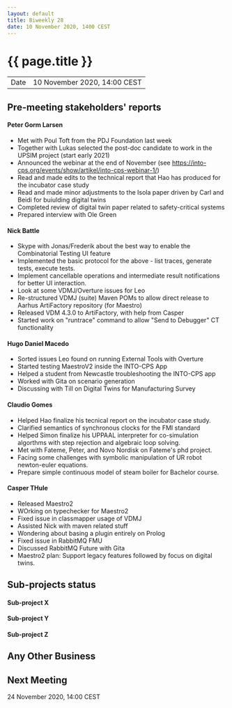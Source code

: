 ```yaml
---
layout: default
title: Biweekly 28
date: 10 November 2020, 1400 CEST
---
```


<script src="https://code.jquery.com/jquery-1.11.1.min.js">
</script>
<script src="/javascripts/edit.js"></script>
<script>setEditButonNm();</script>

# {{ page.title }}

|||
|---|---|
| Date | 10 November 2020, 14:00 CEST |


## Pre-meeting stakeholders' reports

<!-- Please keep in mind that the minutes are publicly available.-->

#### Peter Gorm Larsen
* Met with Poul Toft from the PDJ Foundation last week
* Together with Lukas selected the post-doc candidate to work in the UPSIM project (start early 2021)
* Announced the webinar at the end of November (see https://into-cps.org/events/show/artikel/into-cps-webinar-1/)
* Read and made edits to the technical report that Hao has produced for the incubator case study
* Read and made minor adjustments to the Isola paper driven by Carl and Beidi for buiulding digital twins
* Completed review of digital twin paper related to safety-critical systems
* Prepared interview with Ole Green

#### Nick Battle
* Skype with Jonas/Frederik about the best way to enable the Combinatorial Testing UI feature
* Implemented the basic protocol for the above - list traces, generate tests, execute tests.
* Implement cancellable operations and intermediate result notifications for better UI interaction.
* Look at some VDMJ/Overture issues for Leo
* Re-structured VDMJ (suite) Maven POMs to allow direct release to Aarhus ArtiFactory repository (for Maestro)
* Released VDM 4.3.0 to ArtiFactory, with help from Casper
* Started work on "runtrace" command to allow "Send to Debugger" CT functionality

#### Hugo Daniel Macedo
* Sorted issues Leo found on running External Tools with Overture
* Started testing MaestroV2 inside the INTO-CPS App
* Helped a student from Newcastle troubleshooting the INTO-CPS app
* Worked with Gita on scenario generation
* Discussing with Till on Digital Twins for Manufacturing Survey

#### Claudio Gomes
* Helped Hao finalize his tecnical report on the incubator case study.
* Clarified semantics of synchronous clocks for the FMI standard
* Helped Simon finalize his UPPAAL interpreter for co-simulation algorthms with step rejection and algebraic loop solving.
* Met with Fateme, Peter, and Novo Nordisk on Fateme's phd project.
* Facing some challenges with symbolic manipulation of UR robot newton-euler equations.
* Prepare simple continuous model of steam boiler for Bachelor course.

#### Casper THule
* Released Maestro2
* WOrking on typechecker for Maestro2
* Fixed issue in classmapper usage of VDMJ
* Assisted Nick with maven related stuff
* Wondering about basing a plugin entirely on Prolog
* Fixed issue in RabbitMQ FMU
* Discussed RabbitMQ Future with Gita
* Maestro2 plan: Support legacy features followed by focus on digital twins.

## Sub-projects status


#### Sub-project X

#### Sub-project Y

#### Sub-project Z

##  Any Other Business

Next Meeting
------------

24 November 2020, 14:00 CEST


<div id="edit_page_div"></div>

